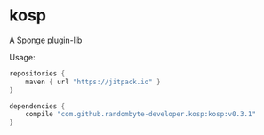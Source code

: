 # kosp
A Sponge plugin-lib

Usage:
```groovy
repositories {
    maven { url "https://jitpack.io" }
}

dependencies {
    compile "com.github.randombyte-developer.kosp:kosp:v0.3.1"
}
```